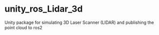 # unity_ros_Lidar_3d
Unity package for simulating 3D Laser Scanner (LIDAR) and publishing the point cloud to ros2
